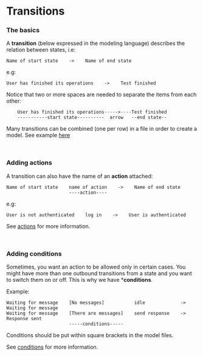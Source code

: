 # Transitions


### The basics

A **transition** (below expressed in the modeling language) describes the relation between states, i.e:

    Name of start state    ->    Name of end state

e.g:

    User has finished its operations    ->    Test finished


Notice that two or more spaces are needed to separate the items from each other:

        User has finished its operations····->····Test finished
        -----------start state----------  arrow   --end state--

Many transitions can be combined (one per row) in a file in order to create a model. See example [here](../demo/actors/internet_searcher/model)

<br>

### Adding actions

A transition can also have the name of an **action** attached:

    Name of start state    name of action    ->    Name of end state
                           ----action----

e.g:

    User is not authenticated    log in    ->    User is authenticated


See [actions](actions.md) for more information.


<br>

### Adding conditions

Sometimes, you want an action to be allowed only in certain cases. You might have more than one outbound transitions from a state and you want to switch them on or off. This is why we have ***conditions**.

Example:


    Waiting for message    [No messages]           idle             ->    Waiting for message
    Waiting for message    [There are messages]    send response    ->    Response sent
                           -----conditions-----

Conditions should be put within square brackets in the model files.

See [conditions](conditions.md) for more information.
